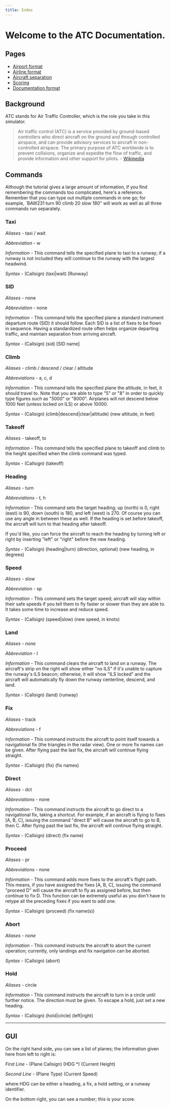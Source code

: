 ```yaml
---
title: Index
---
```


# Welcome to the ATC Documentation.

## Pages

* [Airport format](airport-format.html)
* [Airline format](airline-format.html)
* [Aircraft separation](aircraft-separation.html)
* [Scoring](scoring.html)
* [Documentation format](README.html)

## Background

ATC stands for Air Traffic Controller, which is the role you take in this simulator.

> Air traffic control (ATC) is a service provided by ground-based controllers who direct aircraft on the ground and through controlled airspace, and can provide advisory services to aircraft in non-controlled airspace. The primary purpose of ATC worldwide is to prevent collisions, organize and expedite the flow of traffic, and provide information and other support for pilots. - [Wikipedia](https://en.wikipedia.org/wiki/Air_traffic_control)

## Commands

Although the tutorial gives a large amount of information, if you find remembering the commands too complicated, here's a reference. Remember that you can type out multiple commands in one go; for example, `BAW231 turn 90 climb 20 slow 180" will work as well as all three commands run separately.

### Taxi
_Aliases -_ taxi / wait

_Abbreviation -_ w

_Information -_ This command tells the specified plane to taxi to a runway; if a runway is not included they will continue to the runway with the largest headwind.

_Syntax -_ (Callsign) (taxi|wait) [Runway]

### SID
_Aliases -_ none

_Abbreviation -_ none

_Information -_ This command tells the specified plane a standard instrument departure route (SID) it should follow. Each SID is a list of fixes to be flown in sequence. Having a standardized route often helps organize departing traffic, and maintain separation from arriving aircraft.

_Syntax -_ (Callsign) (sid) [SID name]

### Climb
_Aliases -_ climb / descend / clear / altitude

_Abbreviations -_ a, c, d

_Information -_ This command tells the specified plane the altitude, in feet, it should travel to.  Note that you are able to type "5" or "8" in order to quickly type figures such as "5000" or "8000". Airplanes will not descend below 1000 feet (unless locked on ILS) or above 10000.

_Syntax -_ (Callsign) (climb|descend|clear|altitude) (new altitude, in feet)

### Takeoff
_Aliases -_ takeoff, to

_Information -_ This command tells the specified plane to takeoff and climb to the height specified when the climb command was typed.

_Syntax -_ (Callsign) (takeoff)

### Heading
_Aliases -_ turn

_Abbreviations -_ t, h

_Information -_ This command sets the target heading; up (north) is 0, right (east) is 90, down (south) is 180, and left (west) is 270. Of course you can use any angle in between these as well. If the heading is set before takeoff, the aircraft will turn to that heading after takeoff.

If you'd like, you can force the aircraft to reach the heading by turning left or right by inserting "left" or "right" before the new heading.

_Syntax -_ (Callsign) (heading|turn) (direction, optional) (new heading, in degrees)

### Speed
_Aliases -_ slow

_Abbreviation -_ sp

_Information -_ This command sets the target speed; aircraft will stay within their safe speeds if you tell them to fly faster or slower than they are able to. It takes some time to increase and reduce speed.

_Syntax -_ (Callsign) (speed|slow) (new speed, in knots)

### Land
_Aliases -_ _none_

_Abbreviation -_ l

_Information -_ This command clears the aircraft to land on a runway. The aircraft's strip on the right will show either "no ILS" if it's unable to capture the runway's ILS beacon; otherwise, it will show "ILS locked" and the aircraft will automatically fly down the runway centerline, descend, and land.

_Syntax -_ (Callsign) (land) (runway)

### Fix
_Aliases -_ track

_Abbreviations -_ f

_Information -_ This command instructs the aircraft to point itself towards a navigational fix (the triangles in the radar view). One or more fix names can be given. After flying past the last fix, the aircraft will continue flying straight.

_Syntax -_ (Callsign) (fix) (fix names)

### Direct
_Aliases -_ dct

_Abbreviations -_ none

_Information -_ This command instructs the aircraft to go direct to a navigational fix, taking a shortcut. For example, if an aircraft is flying to fixes [A, B, C], issuing the command "direct B" will cause the aircraft to go to B, then C. After flying past the last fix, the aircraft will continue flying straight.

_Syntax -_ (Callsign) (direct) (fix name)

### Proceed
_Aliases -_ pr

_Abbreviations -_ none

_Information -_ This command adds more fixes to the aircraft's flight path. This means, if you have assigned the fixes [A, B, C], issuing the command "proceed D" will cause the aircraft to fly as assigned before, but then continue to fix D. This function can be extremely useful as you don't have to retype all the preceding fixes if you want to add one.

_Syntax -_ (Callsign) (proceed) (fix name(s))

### Abort
_Aliases -_ _none_

_Information -_ This command instructs the aircraft to abort the current operation; currently, only landings and fix navigation can be aborted.

_Syntax -_ (Callsign) (abort)

### Hold
_Aliases -_ circle

_Information -_ This command instructs the aircraft to turn in a circle until further notice. The direction must be given. To escape a hold, just set a new heading.

_Syntax -_ (Callsign) (hold|circle) (left|right)

***

## GUI

On the right hand side, you can see a list of planes; the information given here from left to right is:

_First Line -_  (Plane Callsign) (HDG *) (Current Height)

_Second Line -_ (Plane Type)             (Current Speed)

where HDG can be either a heading, a fix, a hold setting, or a runway identifier.

On the bottom right, you can see a number; this is your score.
